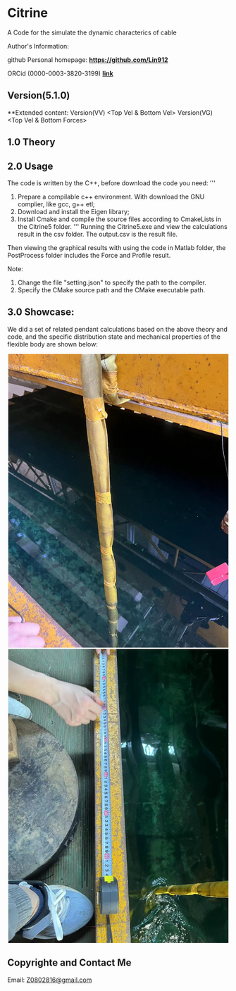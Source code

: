 # Citrine
A Code for the simulate the dynamic characterics of cable


Author's Information:

github Personal homepage: **https://github.com/Lin912**

ORCid (0000-0003-3820-3199) **[link](https://orcid.org/)**


## Version(5.1.0)

**Extended content:
Version(VV)  <Top Vel & Bottom Vel>
Version(VG)  <Top Vel & Bottom Forces>

## 1.0  Theory





## 2.0   Usage
The code is written by the C++, before download the code you need:
'''
1. Prepare a compilable c++ environment. With download the GNU complier, like gcc, g++ etl;
2. Download and install the Eigen library;
3. Install Cmake and compile the source files according to CmakeLists in the Citrine5 folder.
'''
Running the Citrine5.exe and view the calculations result in the csv folder. The output.csv is the result file.

Then viewing the graphical results with using the code in Matlab folder, the PostProcess folder includes the Force and Profile result.

Note: 
1. Change the file "setting.json" to specify the path to the compiler.
2. Specify the CMake source path and the CMake executable path.


## 3.0 Showcase:
We did a set of related pendant calculations based on the above theory and code, and the specific distribution state and mechanical properties of the flexible body are shown below:

<div style="display: inline-block; text-align: center;">
  <img src="https://github.com/Lin912/Citrine5/blob/main/ResultShow/Experiment1.jpg" alt="Experment procedure 1" width="500"/>
  <img src="https://github.com/Lin912/Citrine5/blob/main/ResultShow/Experiment2.jpg" alt="Experment procedure 2" width="500"/>
</div>

## Copyrighte and Contact Me
Email:  Z0802816@gmail.com
